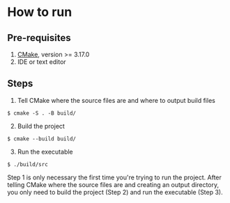 # How to run

## Pre-requisites

1. <a href="https://cmake.org/download/">CMake</a>, version >= 3.17.0
2. IDE or text editor

## Steps

1. Tell CMake where the source files are and where to output build files
```
$ cmake -S . -B build/
```

2. Build the project
```
$ cmake --build build/
```

3. Run the executable
```
$ ./build/src
```

Step 1 is only necessary the first time you're trying to run the project. After telling CMake where the source files are and creating an output directory, you only need to build the project (Step 2) and run the executable (Step 3).